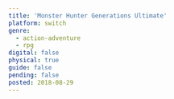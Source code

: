 ```yaml
---
title: 'Monster Hunter Generations Ultimate'
platform: switch
genre:
  - action-adventure
  - rpg
digital: false
physical: true
guide: false
pending: false
posted: 2018-08-29
---
```

